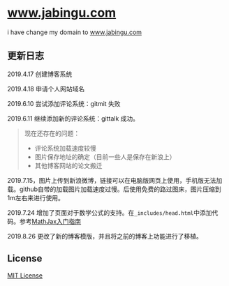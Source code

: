 # www.jabingu.com

i have change my domain to www.jabingu.com



## 更新日志

2019.4.17 创建博客系统

2019.4.18 申请个人网站域名

2019.6.10 尝试添加评论系统：gitmit 失败

2019.6.11 继续添加新的评论系统：gittalk 成功。

> 现在还存在的问题：
>
> - 评论系统加载速度较慢
> - 图片保存地址的确定（目前一些人是保存在新浪上）
> - 其他博客网站的论文搬迁

2019.7.15，图片上传到新浪微博，链接可以在电脑版网页上使用，手机版无法加载。github自带的加载图片加载速度过慢。后使用免费的路过图床，图片压缩到1m左右来进行使用。

2019.7.24 增加了页面对于数学公式的支持。在`_includes/head.html`中添加代码。参考[MathJax入门指南](https://mathjax-chinese-doc.readthedocs.io/en/latest/start.html)

2019.8.26 更改了新的博客模版，并且将之前的博客上功能进行了移植。



## License

[MIT License](https://github.com/Gaohaoyang/gaohaoyang.github.io/blob/master/LICENSE.md)
